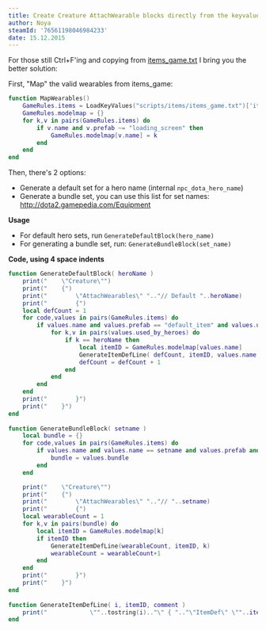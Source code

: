 ```yaml
---
title: Create Creature AttachWearable blocks directly from the keyvalues
author: Noya
steamId: '76561198046984233'
date: 15.12.2015
---
```


For those still Ctrl+F'ing and copying from [items_game.txt](https://raw.githubusercontent.com/dotabuff/d2vpkr/master/dota/scripts/items/items_game.txt) I bring you the better solution:

First, "Map" the valid wearables from items_game:

```lua
function MapWearables()
    GameRules.items = LoadKeyValues("scripts/items/items_game.txt")['items']
    GameRules.modelmap = {}
    for k,v in pairs(GameRules.items) do
        if v.name and v.prefab ~= "loading_screen" then
            GameRules.modelmap[v.name] = k
        end
    end
end
```

Then, there's 2 options:

* Generate a default set for a hero name (internal `npc_dota_hero_name`)
* Generate a bundle set, you can use this list for set names: http://dota2.gamepedia.com/Equipment

**Usage**

* For default hero sets, run `GenerateDefaultBlock(hero_name)`
* For generating a bundle set, run: `GenerateBundleBlock(set_name)`

**Code, using 4 space indents**
```lua
function GenerateDefaultBlock( heroName )
    print("    \"Creature\"")
    print("    {")
    print("        \"AttachWearables\" ".."// Default "..heroName)
    print("        {")
    local defCount = 1
    for code,values in pairs(GameRules.items) do
        if values.name and values.prefab == "default_item" and values.used_by_heroes then
            for k,v in pairs(values.used_by_heroes) do
                if k == heroName then
                    local itemID = GameRules.modelmap[values.name]
                    GenerateItemDefLine( defCount, itemID, values.name )
                    defCount = defCount + 1
                end
            end
        end
    end
    print("        }")
    print("    }")
end
 
function GenerateBundleBlock( setname )
    local bundle = {}
    for code,values in pairs(GameRules.items) do
        if values.name and values.name == setname and values.prefab and values.prefab == "bundle" then
            bundle = values.bundle
        end
    end

    print("    \"Creature\"")
    print("    {")
    print("        \"AttachWearables\" ".."// "..setname)
    print("        {")
    local wearableCount = 1
    for k,v in pairs(bundle) do
        local itemID = GameRules.modelmap[k]
        if itemID then
            GenerateItemDefLine(wearableCount, itemID, k)
            wearableCount = wearableCount+1
        end
    end
    print("        }")
    print("    }")
end
 
function GenerateItemDefLine( i, itemID, comment )
    print("            \""..tostring(i).."\" { ".."\"ItemDef\" \""..itemID.."\" } // "..comment)
end
```

